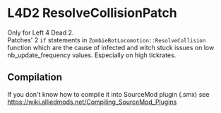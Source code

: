 # L4D2 ResolveCollisionPatch
 
Only for Left 4 Dead 2.  
Patches' 2 `if` statements in `ZombieBotLocomotion::ResolveCollision` function which are the cause of infected and witch stuck issues on low nb_update_frequency values. Especially on high tickrates.

## Compilation

If you don't know how to compile it into SourceMod plugin (.smx) see https://wiki.alliedmods.net/Compiling_SourceMod_Plugins